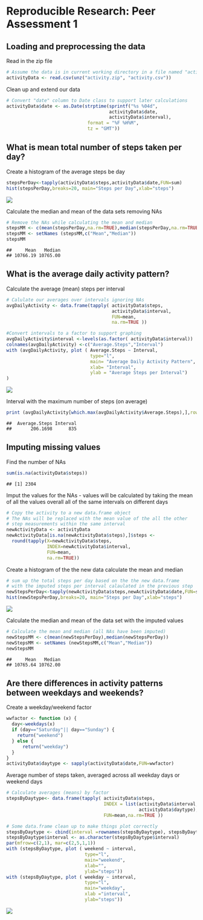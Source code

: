 # Reproducible Research: Peer Assessment 1

## Loading and preprocessing the data

Read in the zip file

```r
# Assume the data is in current working directory in a file named "activity.zip" 
activityData <- read.csv(unz("activity.zip", "activity.csv"))
```

Clean up and extend our data

```r
# Convert "date" column to Date class to support later calculations
activityData$date <- as.Date(strptime(sprintf("%s %04d", 
                                      activityData$date, 
                                      activityData$interval), 
                              format = "%F %H%M", 
                              tz = "GMT")) 
```


## What is mean total number of steps taken per day?

Create a histogram of the average steps be day

```r
stepsPerDay<-tapply(activityData$steps,activityData$date,FUN=sum)
hist(stepsPerDay,breaks=20, main="Steps per Day",xlab="steps")
```

![](PA1_template_files/figure-html/stepshistogram-1.png) 

Calculate the median and mean of the data sets removing NAs

```r
# Remove the NAs while calculating the mean and median
stepsMM <- c(mean(stepsPerDay,na.rm=TRUE),median(stepsPerDay,na.rm=TRUE))
stepsMM <- setNames (stepsMM,c("Mean","Median"))
stepsMM
```

```
##     Mean   Median 
## 10766.19 10765.00
```


## What is the average daily activity pattern?

Calculate the average (mean) steps per interval

```r
# Calulate our averages over intervals ignoring NAs
avgDailyActivity <- data.frame(tapply( activityData$steps,
                                       activityData$interval,
                                       FUN=mean,
                                       na.rm=TRUE ))

#Convert intervals to a factor to support graphing
avgDailyActivity$interval <-levels(as.factor( activityData$interval))
colnames(avgDailyActivity) <-c("Average.Steps","Interval")
with (avgDailyActivity, plot ( Average.Steps ~ Interval, 
                               type="l", 
                               main= "Average Daily Activity Pattern", 
                               xlab= "Interval",
                               ylab = "Average Steps per Interval")
)
```

![](PA1_template_files/figure-html/averagedailyactivity-1.png) 

Interval with the maximum number of steps (on average)

```r
print (avgDailyActivity[which.max(avgDailyActivity$Average.Steps),],row.names=FALSE)
```

```
##  Average.Steps Interval
##       206.1698      835
```


## Imputing missing values

Find the number of NAs

```r
sum(is.na(activityData$steps))
```

```
## [1] 2304
```

Imput the values for the NAs - values will be calculated by taking the mean
of all the values overall all of the same intervals on different days

```r
# Copy the activity to a new data.frame object
# The NAs will be replaced with the mean value of the all the other 
# step measurements within the same interval
newActivityData <- activityData
newActivityData[is.na(newActivityData$steps),]$steps <- 
  round(tapply(X=newActivityData$steps,
               INDEX=newActivityData$interval,
               FUN=mean,
               na.rm=TRUE))
```

Create a histogram of the the new data calculate the mean and median

```r
# sum up the total steps per day based on the the new data.frame 
# with the imputed steps per interval calaulated in the previous step
newStepsPerDay<-tapply(newActivityData$steps,newActivityData$date,FUN=sum)
hist(newStepsPerDay,breaks=20, main="Steps per Day",xlab="steps")
```

![](PA1_template_files/figure-html/newstepshistogram-1.png) 

Calculate the median and mean of the data set with the imputed values

```r
# Calculate the mean and median (all NAs have been imputed)
newStepsMM <- c(mean(newStepsPerDay),median(newStepsPerDay))
newStepsMM <- setNames (newStepsMM,c("Mean","Median"))
newStepsMM
```

```
##     Mean   Median 
## 10765.64 10762.00
```


## Are there differences in activity patterns between weekdays and weekends?

Create a weekday/weekend factor

```r
wwfactor <- function (x) { 
  day<-weekdays(x)
  if (day=="Saturday"|| day=="Sunday") {
    return("weekend") 
  } else {
      return("weekday")
  }
}
activityData$daytype <- sapply(activityData$date,FUN=wwfactor)
```

Average number of steps taken, averaged across all weekday days or weekend days

```r
# Calculate averages (means) by factor
stepsByDaytype<- data.frame(tapply( activityData$steps, 
                                    INDEX = list(activityData$interval, 
                                                 activityData$daytype),
                                    FUN=mean,na.rm=TRUE ))

# Some data.frame clean up to make things plot correctly
stepsByDaytype <- cbind(interval =rownames(stepsByDaytype), stepsByDaytype)
stepsByDaytype$interval <- as.character(stepsByDaytype$interval)
par(mfrow=c(2,1), mar=c(2,5,1,1))
with (stepsByDaytype, plot ( weekend ~ interval, 
                             type="l", 
                             main="weekend", 
                             xlab="", 
                             ylab="steps"))
with (stepsByDaytype, plot ( weekday ~ interval, 
                             type="l", 
                             main="weekday", 
                             xlab ="interval", 
                             ylab="steps"))
```

![](PA1_template_files/figure-html/weekdayend-1.png) 
